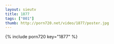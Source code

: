 ```yaml
--- 
layout: sieutv
title: 1877
tags: ["001"]
thumb: http://porn720.net/video/1877/poster.jpg
---
```

{% include porn720 key="1877" %} 
